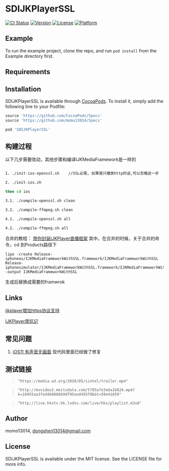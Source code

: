 # SDIJKPlayerSSL

[![CI Status](http://img.shields.io/travis/momo13014/SDIJKPlayerSSL.svg?style=flat)](https://travis-ci.org/momo13014/SDIJKPlayerSSL)
[![Version](https://img.shields.io/cocoapods/v/SDIJKPlayerSSL.svg?style=flat)](http://cocoapods.org/pods/SDIJKPlayerSSL)
[![License](https://img.shields.io/cocoapods/l/SDIJKPlayerSSL.svg?style=flat)](http://cocoapods.org/pods/SDIJKPlayerSSL)
[![Platform](https://img.shields.io/cocoapods/p/SDIJKPlayerSSL.svg?style=flat)](http://cocoapods.org/pods/SDIJKPlayerSSL)

## Example

To run the example project, clone the repo, and run `pod install` from the Example directory first.

## Requirements

## Installation

SDIJKPlayerSSL is available through [CocoaPods](http://cocoapods.org). To install
it, simply add the following line to your Podfile:

```ruby
source 'https://github.com/CocoaPods/Specs'
source 'https://github.com/momo13014/Specs'

pod 'SDIJKPlayerSSL'
```

## 构建过程

以下几步需要改动，其他步骤和编译IJKMediaFramework是一样的


```bash

1. ./init-ios-openssl.sh    //SSL必需, 如果是只播放http的话,可以忽略这一步

2. ./init-ios.sh

then cd ios

3.1. ./compile-openssl.sh clean

3.2. ./compile-ffmpeg.sh clean

4.1. ./compile-openssl.sh all

4.2. ./compile-ffmpeg.sh all
```

合并的教程： [带你封装IJKPlayer直播框架](http://www.jianshu.com/p/a91751b0262c)
其中，在合并的时候，关于合并的命令，cd 到Products路径下

```
lipo -create Release-iphoneos/IJKMediaFrameworkWithSSL.framework/IJKMediaFrameworkWithSSL Release-iphonesimulator/IJKMediaFrameworkWithSSL.framework/IJKMediaFrameworkWithSSL -output IJKMediaFrameworkWithSSL

```

生成后替换成需要的framwrok

## Links

[ijkplayer增加https协议支持](http://blog.csdn.net/linchaolong/article/details/52805666)

[IJKPlayer爬坑记](http://www.jianshu.com/p/2e5b9a4f3ce4)

## 常见问题

1.  [iOS11 有声音无画面](https://github.com/Bilibili/ijkplayer/issues/3643)
    现代码里面已经做了修复
    
## 测试链接
>  `"https://media.w3.org/2010/05/sintel/trailer.mp4"`

>  `"http://mvvideo2.meitudata.com/5785a7e3e6a1b824.mp4?k=18455aa3fed468886b9df95eed493f0b&t=59e41659"`

>  `"http://live.hkstv.hk.lxdns.com/live/hks/playlist.m3u8"`


## Author

momo13014, dongshen13014@gmail.com

## License

SDIJKPlayerSSL is available under the MIT license. See the LICENSE file for more info.
